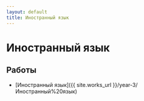 ```yaml
---
layout: default
title: Иностранный язык
---
```


# Иностранный язык

## Работы

- [Иностранный язык]({{ site.works_url }}/year-3/Иностранный%20язык) 